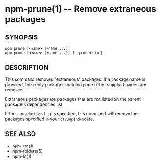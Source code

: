 npm-prune(1) -- Remove extraneous packages
==========================================


















<extoc></extoc>

## SYNOPSIS

    npm prune [<name> [<name ...]]
    npm prune [<name> [<name ...]] [--production]

## DESCRIPTION

This command removes "extraneous" packages.  If a package name is
provided, then only packages matching one of the supplied names are
removed.

Extraneous packages are packages that are not listed on the parent
package's dependencies list.

If the `--production` flag is specified, this command will remove the
packages specified in your `devDependencies`.

## SEE ALSO

* npm-rm(1)
* npm-folders(5)
* npm-ls(1)
